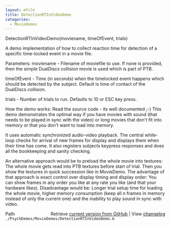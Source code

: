 ```yaml
---
layout: mfile
title: DetectionRTInVideoDemo
categories:
  - MovieDemos
---
```



DetectionRTInVideoDemo\(moviename, timeOfEvent, trials\)

A demo implementation of how to collect reaction time for detection of a
specific time\-locked event in a movie file.

Parameters:
moviename \- Filename of moviefile to use. If none is provided, then the
simple DualDiscs collision movie is used which is part of PTB.

timeOfEvent \- Time \(in seconds\) when the timelocked event happens which
should be detected by the subject. Default is time of contact of the
DualDiscs collision.

trials \- Number of trials to run. Defaults to 10 or ESC key press.

How the demo works: Read the source code \- its well documented ;\-\)
This demo demonstrates the optimal way if you have movies with sound
\(that needs to be played in sync with the video\) or long movies that
don't fit into memory or that you don't want to load into memory.

It uses automatic synchronized audio\-video playback. The central
while\-loop checks for arrival of new frames for display and displays them
when their time has come. It also registers subjects keypress responses
and does all the bookkeeping and sanity checking.

An alternative approach would be to preload the whole movie into textures:
The whole movie gets read into PTB textures before start of trial. Then
you show the textures in quick succession like in MovieDemo. The
advantage of that approach is exact control over display timing and
display order: You can show frames in any order you like at any rate you
like \(and that your hardware likes\). Disadvantage would be: Longer trial
setup time for loading the whole movie, higher memory consumption \(keep
all n frames in memory instead of only the current one\) and the inability
to play sound in sync with video.



<div class="code_header" style="text-align:right;">
  <span style="float:left;">Path&nbsp;&nbsp;</span> <span class="counter">Retrieve <a href=
  "https://raw.github.com/Psychtoolbox-3/Psychtoolbox-3/beta/./PsychDemos/MovieDemos/DetectionRTInVideoDemo.m">current version from GitHub</a> | View <a href=
  "https://github.com/Psychtoolbox-3/Psychtoolbox-3/commits/beta/./PsychDemos/MovieDemos/DetectionRTInVideoDemo.m">changelog</a></span>
</div>
<div class="code">
  <code>./PsychDemos/MovieDemos/DetectionRTInVideoDemo.m</code>
</div>
